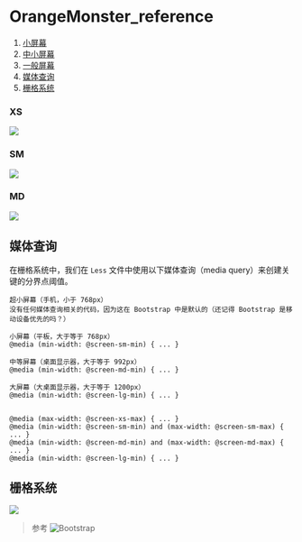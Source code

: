 # OrangeMonster_reference






1. [小屏幕](#XS)
2. [中小屏幕](#SM)
3. [一般屏幕](#MD)
4. [媒体查询](#媒体查询)
5. [栅格系统](#栅格系统)




















### XS

![](https://gss0.baidu.com/-Po3dSag_xI4khGko9WTAnF6hhy/zhidao/pic/item/2e2eb9389b504fc28ed59baee9dde71191ef6d96.jpg)



### SM

![](https://gss0.baidu.com/-Po3dSag_xI4khGko9WTAnF6hhy/zhidao/pic/item/d439b6003af33a87dacf2bb1ca5c10385243b5fe.jpg)



### MD

![](https://gss0.baidu.com/-Po3dSag_xI4khGko9WTAnF6hhy/zhidao/pic/item/902397dda144ad341a35ac2cdca20cf430ad8596.jpg)



## 媒体查询

在栅格系统中，我们在 ```Less``` 文件中使用以下媒体查询（media query）来创建关键的分界点阈值。


	超小屏幕（手机，小于 768px）
	没有任何媒体查询相关的代码，因为这在 Bootstrap 中是默认的（还记得 Bootstrap 是移动设备优先的吗？）

	小屏幕（平板，大于等于 768px） 
	@media (min-width: @screen-sm-min) { ... }

	中等屏幕（桌面显示器，大于等于 992px） 
	@media (min-width: @screen-md-min) { ... }

	大屏幕（大桌面显示器，大于等于 1200px） 
	@media (min-width: @screen-lg-min) { ... }


	@media (max-width: @screen-xs-max) { ... }
	@media (min-width: @screen-sm-min) and (max-width: @screen-sm-max) { ... }
	@media (min-width: @screen-md-min) and (max-width: @screen-md-max) { ... }
	@media (min-width: @screen-lg-min) { ... }



## 栅格系统

![](https://gss0.baidu.com/-vo3dSag_xI4khGko9WTAnF6hhy/zhidao/pic/item/b03533fa828ba61e2d4ddd844d34970a314e59fd.jpg)



>参考
![Bootstrap](https://v3.bootcss.com/css/)
